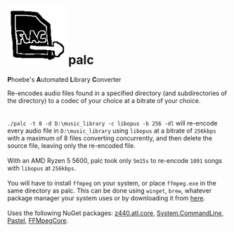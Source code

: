 ﻿# ![logo](palc_logo_half.png) palc
**P**hoebe's **A**utomated **L**ibrary **C**onverter  
  
Re-encodes audio files found in a specified directory (and subdirectories of the directory) to a codec of your choice at a bitrate of your choice.  
&nbsp;  
&nbsp;  
`./palc -t 8 -d D:\music_library -c libopus -b 256 -dl` will re-encode every audio file in `D:\music_library` using `libopus` at a bitrate of `256kbps` with a maximum of 8 files converting concurrently, and then delete the source file, leaving only the re-encoded file.  
&nbsp;  
With an AMD Ryzen 5 5600, palc took only `5m15s` to re-encode `1091` songs with `libopus` at `256kbps`.  
&nbsp;  
You will have to install `ffmpeg` on your system, or place `ffmpeg.exe` in the same directory as palc. This can be done using `winget`, `brew`, whatever package manager your system uses or by downloading it from [here](https://ffmpeg.org/download.html).
&nbsp;  
&nbsp;  
Uses the following NuGet packages: [z440.atl.core](https://www.nuget.org/packages/z440.atl.core), [System.CommandLine](https://www.nuget.org/packages/System.CommandLine), [Pastel](https://www.nuget.org/packages/Pastel), [FFMpegCore](https://www.nuget.org/packages/FFMpegCore).